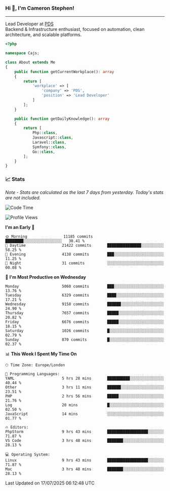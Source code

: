 ### Hi 👋, I'm Cameron Stephen!

---

Lead Developer at [PDS](https://prindatasolutions.co.uk)  
Backend & Infrastructure enthusiast, focused on automation, clean architecture, and scalable platforms.


```php
<?php

namespace Cajs;

class About extends Me
{
    public function getCurrentWorkplace(): array
    {
        return [
            'workplace' => [
                'company' => 'PDS',
                'position' => 'Lead Developer'
            ]
        ];
    }

    public function getDailyKnowledge(): array
    {
        return [
            Php::class,
            Javascript::class,
            Laravel::class,
            Symfony::class,
            Go::class,
        ];
    }
}
```

### 📈 Stats
<p><em>Note - Stats are calculated as the last 7 days from yesterday. Today's stats are not included.</em></p>


<!--START_SECTION:waka-->
![Code Time](http://img.shields.io/badge/Code%20Time-4%2C577%20hrs%2024%20mins-blue)

![Profile Views](http://img.shields.io/badge/Profile%20Views-0-blue)

**I'm an Early 🐤** 

```text
🌞 Morning                11185 commits       ████████░░░░░░░░░░░░░░░░░   30.41 % 
🌆 Daytime                21422 commits       ███████████████░░░░░░░░░░   58.25 % 
🌃 Evening                4138 commits        ███░░░░░░░░░░░░░░░░░░░░░░   11.25 % 
🌙 Night                  31 commits          ░░░░░░░░░░░░░░░░░░░░░░░░░   00.08 % 
```
📅 **I'm Most Productive on Wednesday** 

```text
Monday                   5060 commits        ███░░░░░░░░░░░░░░░░░░░░░░   13.76 % 
Tuesday                  6329 commits        ████░░░░░░░░░░░░░░░░░░░░░   17.21 % 
Wednesday                9158 commits        ██████░░░░░░░░░░░░░░░░░░░   24.90 % 
Thursday                 7657 commits        █████░░░░░░░░░░░░░░░░░░░░   20.82 % 
Friday                   6676 commits        █████░░░░░░░░░░░░░░░░░░░░   18.15 % 
Saturday                 1026 commits        █░░░░░░░░░░░░░░░░░░░░░░░░   02.79 % 
Sunday                   870 commits         █░░░░░░░░░░░░░░░░░░░░░░░░   02.37 % 
```


📊 **This Week I Spent My Time On** 

```text
🕑︎ Time Zone: Europe/London

💬 Programming Languages: 
YAML                     5 hrs 28 mins       ██████████░░░░░░░░░░░░░░░   40.44 % 
Other                    3 hrs 11 mins       ██████░░░░░░░░░░░░░░░░░░░   23.51 % 
PHP                      2 hrs 56 mins       █████░░░░░░░░░░░░░░░░░░░░   21.76 % 
Log                      20 mins             █░░░░░░░░░░░░░░░░░░░░░░░░   02.50 % 
JavaScript               14 mins             ░░░░░░░░░░░░░░░░░░░░░░░░░   01.77 % 

🔥 Editors: 
PhpStorm                 9 hrs 43 mins       ██████████████████░░░░░░░   71.87 % 
VS Code                  3 hrs 48 mins       ███████░░░░░░░░░░░░░░░░░░   28.13 % 

💻 Operating System: 
Linux                    9 hrs 43 mins       ██████████████████░░░░░░░   71.87 % 
Mac                      3 hrs 48 mins       ███████░░░░░░░░░░░░░░░░░░   28.13 % 
```


 Last Updated on 17/07/2025 06:12:48 UTC
<!--END_SECTION:waka-->
